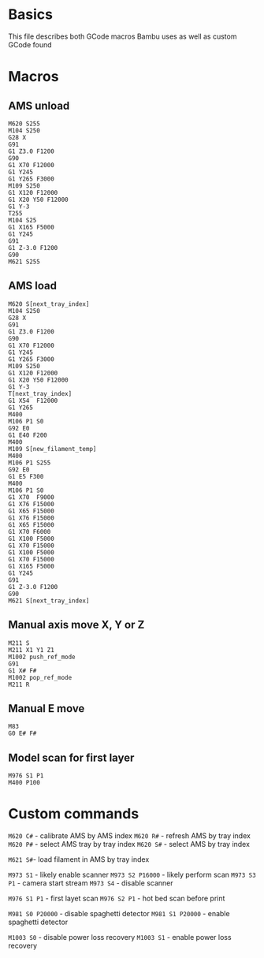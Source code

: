 # Basics

This file describes both GCode macros Bambu uses as well as custom GCode found

# Macros

## AMS unload

```gcode
M620 S255
M104 S250
G28 X
G91
G1 Z3.0 F1200
G90
G1 X70 F12000
G1 Y245
G1 Y265 F3000
M109 S250
G1 X120 F12000
G1 X20 Y50 F12000
G1 Y-3
T255
M104 S25
G1 X165 F5000
G1 Y245
G91
G1 Z-3.0 F1200
G90
M621 S255
```

## AMS load

```gcode
M620 S[next_tray_index]
M104 S250
G28 X
G91
G1 Z3.0 F1200
G90
G1 X70 F12000
G1 Y245
G1 Y265 F3000
M109 S250
G1 X120 F12000
G1 X20 Y50 F12000
G1 Y-3
T[next_tray_index]
G1 X54  F12000
G1 Y265
M400
M106 P1 S0
G92 E0
G1 E40 F200
M400
M109 S[new_filament_temp]
M400
M106 P1 S255
G92 E0
G1 E5 F300
M400
M106 P1 S0
G1 X70  F9000
G1 X76 F15000
G1 X65 F15000
G1 X76 F15000
G1 X65 F15000
G1 X70 F6000
G1 X100 F5000
G1 X70 F15000
G1 X100 F5000
G1 X70 F15000
G1 X165 F5000
G1 Y245
G91
G1 Z-3.0 F1200
G90
M621 S[next_tray_index]
```

## Manual axis move X, Y or Z

```gcode
M211 S
M211 X1 Y1 Z1
M1002 push_ref_mode
G91
G1 X# F#
M1002 pop_ref_mode
M211 R
```

## Manual E move

```gcode
M83
G0 E# F#
```

## Model scan for first layer

```
M976 S1 P1
M400 P100
```

# Custom commands

`M620 C#` - calibrate AMS by AMS index
`M620 R#` - refresh AMS by tray index
`M620 P#` - select AMS tray by tray index
`M620 S#` - select AMS by tray index


`M621 S#`- load filament in AMS by tray index


`M973 S1` - likely enable scanner
`M973 S2 P16000` - likely perform scan
`M973 S3 P1` - camera start stream
`M973 S4` - disable scanner


`M976 S1 P1` - first layet scan
`M976 S2 P1` - hot bed scan before print


`M981 S0 P20000` - disable spaghetti detector
`M981 S1 P20000` - enable spaghetti detector


`M1003 S0` - disable power loss recovery
`M1003 S1` - enable power loss recovery
